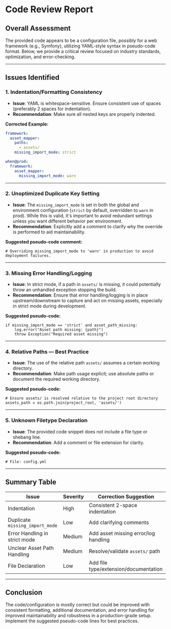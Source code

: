 # Code Review Report

## Overall Assessment

The provided code appears to be a configuration file, possibly for a web framework (e.g., Symfony), utilizing YAML-style syntax in pseudo-code format. Below, we provide a critical review focused on industry standards, optimization, and error-checking.

---

## Issues Identified

### 1. Indentation/Formatting Consistency

- **Issue**: YAML is whitespace-sensitive. Ensure consistent use of spaces (preferably 2 spaces for indentation).
- **Recommendation**: Make sure all nested keys are properly indented.

**Corrected Example:**
```yaml
framework:
  asset_mapper:
    paths:
      - assets/
    missing_import_mode: strict

when@prod:
  framework:
    asset_mapper:
      missing_import_mode: warn
```

---

### 2. Unoptimized Duplicate Key Setting

- **Issue**: The `missing_import_mode` is set in both the global and environment configuration (`strict` by default, overridden to `warn` in prod). While this is valid, it's important to avoid redundant settings unless you want different behavior per environment. 
- **Recommendation**: Explicitly add a comment to clarify why the override is performed to aid maintainability.

**Suggested pseudo-code comment:**
```pseudo
# Overriding missing_import_mode to 'warn' in production to avoid deployment failures.
```

---

### 3. Missing Error Handling/Logging

- **Issue**: In strict mode, if a path in `assets/` is missing, it could potentially throw an unhandled exception stopping the build.
- **Recommendation**: Ensure that error handling/logging is in place upstream/downstream to capture and act on missing assets, especially in strict mode during development.

**Suggested pseudo-code:**
```pseudo
if missing_import_mode == 'strict' and asset_path_missing:
    log.error("Asset path missing: {path}")
    throw Exception("Required asset missing")
```

---

### 4. Relative Paths — Best Practice

- **Issue**: The use of the relative path `assets/` assumes a certain working directory.
- **Recommendation**: Make path usage explicit; use absolute paths or document the required working directory.

**Suggested pseudo-code:**
```pseudo
# Ensure assets/ is resolved relative to the project root directory
assets_path = os.path.join(project_root, 'assets/')
```

---

### 5. Unknown Filetype Declaration

- **Issue**: The provided code snippet does not include a file type or shebang line.
- **Recommendation**: Add a comment or file extension for clarity.

**Suggested pseudo-code:**
```pseudo
# File: config.yml
```

---

## Summary Table

| Issue                        | Severity   | Correction Suggestion                      |
|------------------------------|------------|---------------------------------------------|
| Indentation                  | High       | Consistent 2-space indentation              |
| Duplicate `missing_import_mode`    | Low        | Add clarifying comments                     |
| Error Handling in strict mode | Medium     | Add asset missing error/log handling        |
| Unclear Asset Path Handling   | Medium     | Resolve/validate `assets/` path             |
| File Declaration              | Low        | Add file type/extension/documentation       |

---

## Conclusion

The code/configuration is mostly correct but could be improved with consistent formatting, additional documentation, and error handling for improved maintainability and robustness in a production-grade setup. Implement the suggested pseudo-code lines for best practices.